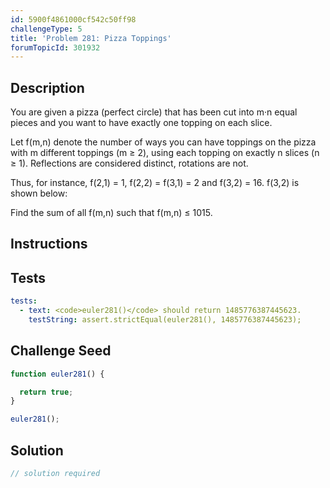```yaml
---
id: 5900f4861000cf542c50ff98
challengeType: 5
title: 'Problem 281: Pizza Toppings'
forumTopicId: 301932
---
```


## Description

<section id='description'>

You are given a pizza (perfect circle) that has been cut into m·n equal pieces and you want to have exactly one topping on each slice.

Let f(m,n) denote the number of ways you can have toppings on the pizza with m different toppings (m ≥ 2), using each topping on exactly n slices (n ≥ 1). Reflections are considered distinct, rotations are not.

Thus, for instance, f(2,1) = 1, f(2,2) = f(3,1) = 2 and f(3,2) = 16. f(3,2) is shown below:

Find the sum of all f(m,n) such that f(m,n) ≤ 1015.

</section>

## Instructions

<section id='instructions'>

</section>

## Tests

<section id='tests'>

```yml
tests:
  - text: <code>euler281()</code> should return 1485776387445623.
    testString: assert.strictEqual(euler281(), 1485776387445623);

```

</section>

## Challenge Seed

<section id='challengeSeed'>

<div id='js-seed'>

```js
function euler281() {

  return true;
}

euler281();
```

</div>

</section>

## Solution

<section id='solution'>

```js
// solution required
```

</section>
